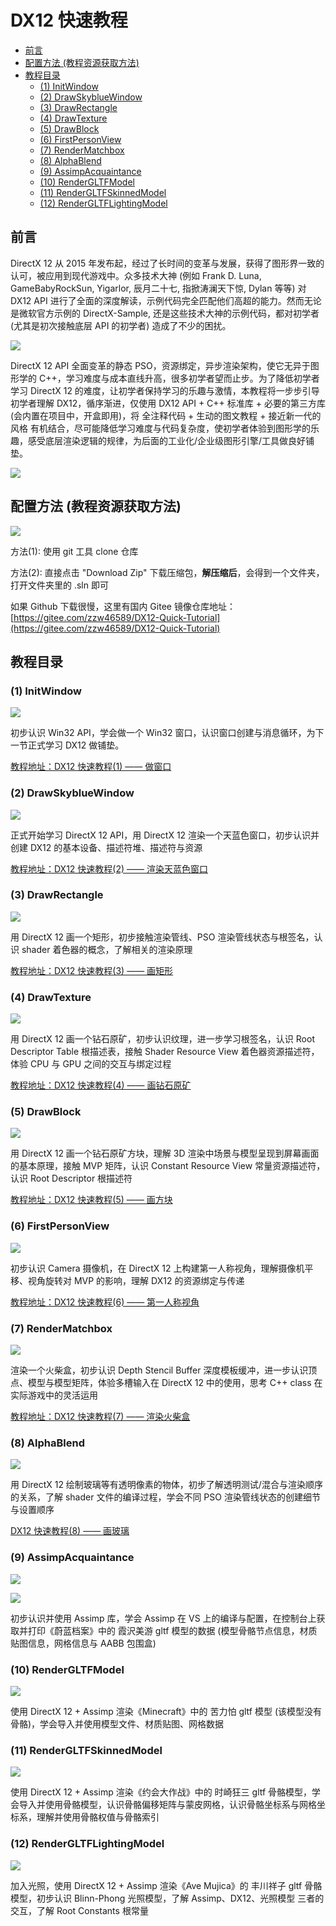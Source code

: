 # DX12 快速教程

- [前言](#前言)
- [配置方法 (教程资源获取方法)](#配置方法-教程资源获取方法)
- [教程目录](#教程目录)
  - [(1) InitWindow](#1-InitWindow)
  - [(2) DrawSkyblueWindow](#2-DrawSkyblueWindow)
  - [(3) DrawRectangle](#3-DrawRectangle)
  - [(4) DrawTexture](#4-DrawTexture)
  - [(5) DrawBlock](#5-DrawBlock)
  - [(6) FirstPersonView](#6-FirstPersonView)
  - [(7) RenderMatchbox](#7-RenderMatchbox)
  - [(8) AlphaBlend](#8-AlphaBlend)
  - [(9) AssimpAcquaintance](#9-AssimpAcquaintance)
  - [(10) RenderGLTFModel](#10-RenderGLTFModel)
  - [(11) RenderGLTFSkinnedModel](#11-RenderGLTFSkinnedModel)
  - [(12) RenderGLTFLightingModel](#12-RenderGLTFLightingModel)

## 前言

DirectX 12 从 2015 年发布起，经过了长时间的变革与发展，获得了图形界一致的认可，被应用到现代游戏中。众多技术大神 (例如 Frank D. Luna, GameBabyRockSun, Yigarlor, 辰月二十七, 指掀涛澜天下惊, Dylan 等等) 对 DX12 API 进行了全面的深度解读，示例代码完全匹配他们高超的能力。然而无论是微软官方示例的 DirectX-Sample, 还是这些技术大神的示例代码，都对初学者 (尤其是初次接触底层 API 的初学者) 造成了不少的困扰。

![](https://raw.githubusercontent.com/DG-AF/DX12-Quick-Tutorial/master/GitPicDir/434924d4bc0ffcf4c9847705c1aeb90a.jpg)

DirectX 12 API 全面变革的静态 PSO，资源绑定，异步渲染架构，使它无异于图形学的 C++，学习难度与成本直线升高，很多初学者望而止步。为了降低初学者学习 DirectX 12 的难度，让初学者保持学习的乐趣与激情，本教程将一步步引导初学者理解 DX12，循序渐进，仅使用 DX12 API + C++ 标准库 + 必要的第三方库 (会内置在项目中，开盒即用)，将 全注释代码 + 生动的图文教程 + 接近新一代的风格 有机结合，尽可能降低学习难度与代码复杂度，使初学者体验到图形学的乐趣，感受底层渲染逻辑的规律，为后面的工业化/企业级图形引擎/工具做良好铺垫。

![](https://raw.githubusercontent.com/DG-AF/DX12-Quick-Tutorial/master/GitPicDir/c408b84e50aad90dedf0886654d5d334.jpg)

## 配置方法 (教程资源获取方法)

![](https://raw.githubusercontent.com/DG-AF/DX12-Quick-Tutorial/master/GitPicDir/hh.PNG)

方法(1): 使用 git 工具 clone 仓库

方法(2): 直接点击 "Download Zip" 下载压缩包，**解压缩后**，会得到一个文件夹，打开文件夹里的 .sln 即可

如果 Github 下载很慢，这里有国内 Gitee 镜像仓库地址：[https://gitee.com/zzw46589/DX12-Quick-Tutorial](https://gitee.com/zzw46589/DX12-Quick-Tutorial)

## 教程目录

### (1) InitWindow

![](https://raw.githubusercontent.com/DG-AF/DX12-Quick-Tutorial/master/GitPicDir/1.PNG)

初步认识 Win32 API，学会做一个 Win32 窗口，认识窗口创建与消息循环，为下一节正式学习 DX12 做铺垫。

[教程地址：DX12 快速教程(1) —— 做窗口](https://blog.csdn.net/DGAF2198588973/article/details/144488018)

### (2) DrawSkyblueWindow

![](https://raw.githubusercontent.com/DG-AF/DX12-Quick-Tutorial/master/GitPicDir/2.PNG)

正式开始学习 DirectX 12 API，用 DirectX 12 渲染一个天蓝色窗口，初步认识并创建 DX12 的基本设备、描述符堆、描述符与资源

[教程地址：DX12 快速教程(2) —— 渲染天蓝色窗口](https://blog.csdn.net/DGAF2198588973/article/details/144543014)

### (3) DrawRectangle

![](https://raw.githubusercontent.com/DG-AF/DX12-Quick-Tutorial/master/GitPicDir/3.PNG)

用 DirectX 12 画一个矩形，初步接触渲染管线、PSO 渲染管线状态与根签名，认识 shader 着色器的概念，了解相关的渲染原理

[教程地址：DX12 快速教程(3) —— 画矩形](https://blog.csdn.net/DGAF2198588973/article/details/144874380)

### (4) DrawTexture

![](https://raw.githubusercontent.com/DG-AF/DX12-Quick-Tutorial/master/GitPicDir/4.PNG)

用 DirectX 12 画一个钻石原矿，初步认识纹理，进一步学习根签名，认识 Root Descriptor Table 根描述表，接触 Shader Resource View 着色器资源描述符，体验 CPU 与 GPU 之间的交互与绑定过程

[教程地址：DX12 快速教程(4) —— 画钻石原矿](https://blog.csdn.net/DGAF2198588973/article/details/145232320)

### (5) DrawBlock

![](https://raw.githubusercontent.com/DG-AF/DX12-Quick-Tutorial/master/GitPicDir/5.PNG)

用 DirectX 12 画一个钻石原矿方块，理解 3D 渲染中场景与模型呈现到屏幕画面的基本原理，接触 MVP 矩阵，认识 Constant Resource View 常量资源描述符，认识 Root Descriptor 根描述符

[教程地址：DX12 快速教程(5) —— 画方块](https://blog.csdn.net/DGAF2198588973/article/details/145391595)

### (6) FirstPersonView

![](https://raw.githubusercontent.com/DG-AF/DX12-Quick-Tutorial/master/GitPicDir/6.gif)

初步认识 Camera 摄像机，在 DirectX 12 上构建第一人称视角，理解摄像机平移、视角旋转对 MVP 的影响，理解 DX12 的资源绑定与传递

[教程地址：DX12 快速教程(6) —— 第一人称视角](https://blog.csdn.net/DGAF2198588973/article/details/146530258)

### (7) RenderMatchbox

![](https://raw.githubusercontent.com/DG-AF/DX12-Quick-Tutorial/master/GitPicDir/7.gif)

渲染一个火柴盒，初步认识 Depth Stencil Buffer 深度模板缓冲，进一步认识顶点、模型与模型矩阵，体验多槽输入在 DirectX 12 中的使用，思考 C++ class 在实际游戏中的灵活运用

[教程地址：DX12 快速教程(7) —— 渲染火柴盒](https://blog.csdn.net/DGAF2198588973/article/details/147233643)

### (8) AlphaBlend

![](https://raw.githubusercontent.com/DG-AF/DX12-Quick-Tutorial/master/GitPicDir/8.gif)

用 DirectX 12 绘制玻璃等有透明像素的物体，初步了解透明测试/混合与渲染顺序的关系，了解 shader 文件的编译过程，学会不同 PSO 渲染管线状态的创建细节与设置顺序

[DX12 快速教程(8) —— 画玻璃](https://blog.csdn.net/DGAF2198588973/article/details/147780518)

### (9) AssimpAcquaintance

![](https://raw.githubusercontent.com/DG-AF/DX12-Quick-Tutorial/master/GitPicDir/9_1.PNG)

![](https://raw.githubusercontent.com/DG-AF/DX12-Quick-Tutorial/master/GitPicDir/9_2.PNG)

初步认识并使用 Assimp 库，学会 Assimp 在 VS 上的编译与配置，在控制台上获取并打印《蔚蓝档案》中的 霞沢美游 gltf 模型的数据 (模型骨骼节点信息，材质贴图信息，网格信息与 AABB 包围盒)

### (10) RenderGLTFModel

![](https://raw.githubusercontent.com/DG-AF/DX12-Quick-Tutorial/master/GitPicDir/10.gif)

使用 DirectX 12 + Assimp 渲染《Minecraft》中的 苦力怕 gltf 模型 (该模型没有骨骼)，学会导入并使用模型文件、材质贴图、网格数据

### (11) RenderGLTFSkinnedModel

![](https://raw.githubusercontent.com/DG-AF/DX12-Quick-Tutorial/master/GitPicDir/11.gif)

使用 DirectX 12 + Assimp 渲染《约会大作战》中的 时崎狂三 gltf 骨骼模型，学会导入并使用骨骼模型，认识骨骼偏移矩阵与蒙皮网格，认识骨骼坐标系与网格坐标系，理解并使用骨骼权值与骨骼索引

### (12) RenderGLTFLightingModel

![](https://raw.githubusercontent.com/DG-AF/DX12-Quick-Tutorial/master/GitPicDir/12.gif)

加入光照，使用 DirectX 12 + Assimp 渲染《Ave Mujica》的 丰川祥子 gltf 骨骼模型，初步认识 Blinn-Phong 光照模型，了解 Assimp、DX12、光照模型 三者的交互，了解 Root Constants 根常量





